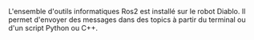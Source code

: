 <p align="left">
L'ensemble d'outils informatiques Ros2 est installé sur le robot Diablo. Il permet d'envoyer des messages dans des topics à partir du terminal ou d'un script Python ou C++.
</p>
